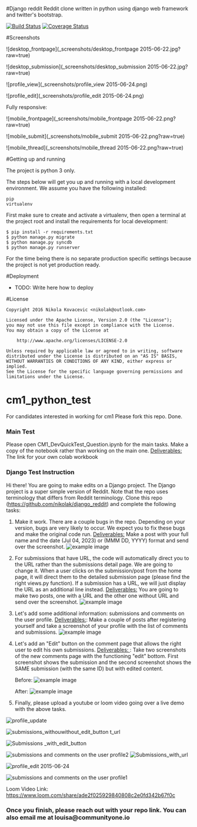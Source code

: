#Django reddit
Reddit clone written in python using django web framework and twitter's bootstrap.

[![Build Status](https://travis-ci.org/Nikola-K/django_reddit.svg)](https://travis-ci.org/Nikola-K/django_reddit) [![Coverage Status](https://coveralls.io/repos/Nikola-K/django_reddit/badge.svg?branch=master&service=github)](https://coveralls.io/github/Nikola-K/django_reddit?branch=master)

#Screenshots

![desktop_frontpage](_screenshots/desktop_frontpage 2015-06-22.jpg?raw=true)

![desktop_submission](_screenshots/desktop_submission 2015-06-22.jpg?raw=true)

![profile_view](_screenshots/profile_view 2015-06-24.png)

![profile_edit](_screenshots/profile_edit 2015-06-24.png)

Fully responsive:

![mobile_frontpage](_screenshots/mobile_frontpage 2015-06-22.png?raw=true)

![mobile_submit](_screenshots/mobile_submit 2015-06-22.png?raw=true)

![mobile_thread](_screenshots/mobile_thread 2015-06-22.png?raw=true)

#Getting up and running

The project is python 3 only.

The steps below will get you up and running with a local development environment. We assume you have the following installed:

    pip
    virtualenv
    
First make sure to create and activate a virtualenv, then open a terminal at the project root and install the requirements for local development:

    $ pip install -r requirements.txt
    $ python manage.py migrate
    $ python manage.py syncdb
    $ python manage.py runserver
    
For the time being there is no separate production specific settings because the project is not yet production ready.

#Deployment

* TODO: Write here how to deploy

#License

    Copyright 2016 Nikola Kovacevic <nikolak@outlook.com>

    Licensed under the Apache License, Version 2.0 (the "License");
    you may not use this file except in compliance with the License.
    You may obtain a copy of the License at

        http://www.apache.org/licenses/LICENSE-2.0

    Unless required by applicable law or agreed to in writing, software
    distributed under the License is distributed on an "AS IS" BASIS,
    WITHOUT WARRANTIES OR CONDITIONS OF ANY KIND, either express or implied.
    See the License for the specific language governing permissions and
    limitations under the License.

# cm1_python_test
For candidates interested in working for cm1
Please fork this repo.  Done.

<h3> Main Test </h3>
Please open CM1_DevQuickTest_Question.ipynb for the main tasks. Make a copy of the notebook rather than working on the main one.
<u>Deliverables: </u> The link for your own colab workbook

<h3>Django Test Instruction</h3>

Hi there! You are going to make edits on a Django project. The Django project is a super simple version of Reddit. Note that the repo uses terminology that differs from Reddit terminology. Clone this repo (https://github.com/nikolak/django_reddit) and complete the following tasks:

1. Make it work.
   There are a couple bugs in the repo. Depending on your version, bugs are very likely to occur. We expect you to fix these bugs and make the original code run.
   <u> Deliverables:</u> Make a post with your full name and the date (Jul 04, 2023) or (MMM DD, YYYY) format and send over the screenshot.
   ![example image](https://drive.google.com/uc?id=147DRoB2dsmuXi_ABcEapiw-RpWvJoM0m)

2. For submissions that have URL, the code will automatically direct you to the URL rather than the submissions detail page. We are going to change it. When a user clicks on the submission/post from the home page, it will direct them to the detailed submission page (please find the right views.py function). If a submission has a URL, we will just display the URL as an additional line instead.
   <u> Deliverables:</u> You are going to make two posts, one with a URL and the other one without URL and send over the screenshot.
   ![example image](https://drive.google.com/uc?id=13TPEmHFWPcXML09gv4GSPOAYUHSx-RLv)

3. Let's add some additional information: submissions and comments on the user profile.
   <u> Deliverables:</u>: Make a couple of posts after registering yourself and take a screenshot of your profile with the list of comments and submissions.
   ![example image](https://drive.google.com/uc?id=1MqkgpmH0VG-_B-0Eq9Bb0Ylo4Pb0MUOZ)

4. Let's add an "Edit" button on the comment page that allows the right user to edit his own submissions.
   <u> Deliverables: </u>: Take two screenshots of the new comments page with the functioning "edit" bottom. First screenshot shows the submission and the second screenshot shows the SAME submission (with the same ID) but with edited content.

   Before:
   ![example image](https://drive.google.com/uc?id=16BUlkbCDKryD6g6dBZ4D5xNszgiKhfxD)

   After:
   ![example image](https://drive.google.com/uc?id=1VUzEJd9h8o6ppJO6JLR1f_1fEXo3gFb7)

5. Finally, please upload a youtube or loom video going over a live demo with the above tasks.
   
![profile_update](https://github.com/ONJoseph/django_reddit_clone/assets/60672480/5e01bb69-8c2f-4faa-8d50-566c11b54cb3)


![submissions_withou![without_edit_button](https://github.com/ONJoseph/django_reddit_clone/assets/60672480/aae08573-ddc3-442b-a6ba-758d2b559b16)
t_url](https://github.com/ONJoseph/django_reddit_clone/assets/60672480/49e86f39-09c7-4eb7-9aed-38320e93cb57)

![Submissions _with_edit_button](https://github.com/ONJoseph/django_reddit_clone/assets/60672480/d3e64428-88eb-49b1-98cc-a8589c4e6322)

![submissions and comments on the user profile2](https://github.com/ONJoseph/django_reddit_clone/assets/60672480/1312195c-953f-4aaf-a826-1338ee6a723e)
![Submissions_with_url](https://github.com/ONJoseph/django_reddit_clone/assets/60672480/9c2cf9b6-54f6-478c-bd1d-2ee8782c81e4)

![profile_edit 2015-06-24](https://github.com/ONJoseph/django_reddit_clone/assets/60672480/e3586424-eff0-4746-bc4c-0fd7c2eaefb3)

![submissions and comments on the user profile1](https://github.com/ONJoseph/django_reddit_clone/assets/60672480/aa87c5ea-9501-404e-b7a9-02d871516a0b)

Loom Video Link: https://www.loom.com/share/ade2f025929840808c2e0fd342b67f0c 

   <h3>Once you finish, please reach out with your repo link. You can also email me at louisa@communityone.io</h3>

   
